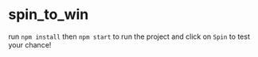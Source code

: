 # spin_to_win
run `npm install` then `npm start` to run the project and click on `Spin` to test your chance!